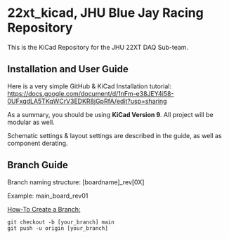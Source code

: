 # 22xt_kicad, JHU Blue Jay Racing Repository
This is the KiCad Repository for the JHU 22XT DAQ Sub-team.


## Installation and User Guide
Here is a very simple GitHub & KiCad Installation tutorial: https://docs.google.com/document/d/1nFm-e38JEY4i58-0UFxqdLA5TKqWCrV3EDKR8jGpRfA/edit?usp=sharing 

As a summary, you should be using **KiCad Version 9**. All project will be modular as well. 

Schematic settings & layout settings are described in the guide, as well as component derating.

## Branch Guide
Branch naming structure: [boardname]_rev[0X]

Example: main_board_rev01

<ins>How-To Create a Branch:</ins>
```
git checkout -b [your_branch] main
git push -u origin [your_branch]
```
